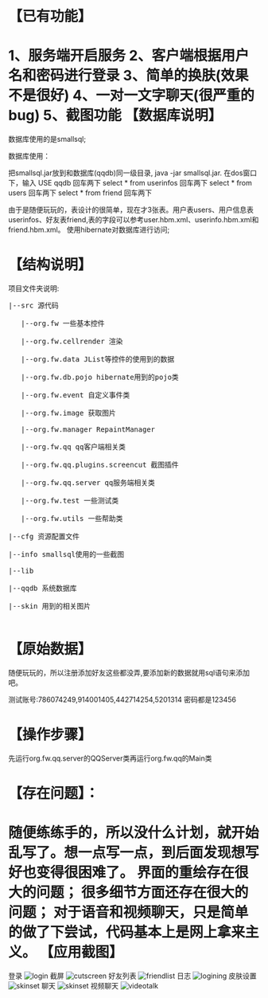 【已有功能】
===========
1、服务端开启服务
2、客户端根据用户名和密码进行登录
3、简单的换肤(效果不是很好)
4、一对一文字聊天(很严重的bug)
5、截图功能
【数据库说明】
===========
数据库使用的是smallsql;

数据库使用：

把smallsql.jar放到和数据库(qqdb)同一级目录,  java -jar smallsql.jar.
在dos窗口下，输入 USE qqdb  回车两下
select * from userinfos  回车两下
select * from users 回车两下
select * from friend 回车两下

由于是随便玩玩的，表设计的很简单，现在才3张表。用户表users、用户信息表userinfos、好友表friend,表的字段可以参考user.hbm.xml、userinfo.hbm.xml和friend.hbm.xml。
使用hibernate对数据库进行访问;

【结构说明】
===========
项目文件夹说明:<br/>
<pre>
|--src 源代码<br/>
   |--org.fw 一些基本控件<br/>
   |--org.fw.cellrender 渲染<br/>
   |--org.fw.data JList等控件的使用到的数据<br/>
   |--org.fw.db.pojo hibernate用到的pojo类<br/>
   |--org.fw.event 自定义事件类<br/>
   |--org.fw.image 获取图片<br/>
   |--org.fw.manager RepaintManager<br/>
   |--org.fw.qq qq客户端相关类<br/>
   |--org.fw.qq.plugins.screencut 截图插件<br/>
   |--org.fw.qq.server qq服务端相关类<br/>
   |--org.fw.test 一些测试类<br/>
   |--org.fw.utils 一些帮助类<br/>
|--cfg 资源配置文件<br/>
|--info smallsql使用的一些截图<br/>
|--lib <br/>
|--qqdb 系统数据库<br/>
|--skin 用到的相关图片<br/>
</pre>
【原始数据】
===========
随便玩玩的，所以注册添加好友这些都没弄,要添加新的数据就用sql语句来添加吧。

测试账号:786074249,914001405,442714254,5201314 密码都是123456

【操作步骤】
===========
先运行org.fw.qq.server的QQServer类再运行org.fw.qq的Main类

【存在问题】：
===========
随便练练手的，所以没什么计划，就开始乱写了。想一点写一点，到后面发现想写好也变得很困难了。
界面的重绘存在很大的问题；
很多细节方面还存在很大的问题；
对于语音和视频聊天，只是简单的做了下尝试，代码基本上是网上拿来主义。
【应用截图】
===========
登录
![login](https://github.com/SunflowersOfJava/SwingQQ2011/tree/master/readme/login.png)
截屏
![cutscreen](https://github.com/SunflowersOfJava/SwingQQ2011/tree/master/readme/cutscreen.png)
好友列表
![friendlist](https://github.com/SunflowersOfJava/SwingQQ2011/tree/master/readme/friendlist.png)
日志
![logining](https://github.com/SunflowersOfJava/SwingQQ2011/tree/master/readme/logining.png)
皮肤设置
![skinset](https://github.com/SunflowersOfJava/SwingQQ2011/readme/skinset.png)
聊天
![skinset](https://github.com/SunflowersOfJava/SwingQQ2011/readme/talk.png)
视频聊天
![videotalk](https://github.com/SunflowersOfJava/SwingQQ2011/tree/master/readme/videotalk.png)

